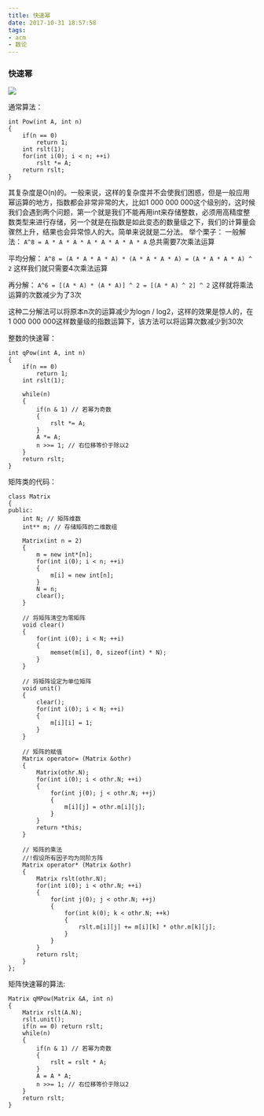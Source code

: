 ```yaml
---
title: 快速幂
date: 2017-10-31 18:57:58
tags: 
- acm
- 数论
---
```



### 快速幂
![](http://oxqn1kqf7.bkt.clouddn.com/17-10-31/1725298.jpg)

通常算法：
```
int Pow(int A, int n)
{
    if(n == 0) 
        return 1;
    int rslt(1);
    for(int i(0); i < n; ++i)
        rslt *= A;
    return rslt;
}
```
<!-- more -->
其复杂度是O(n)的。一般来说，这样的复杂度并不会使我们困惑，但是一般应用幂运算的地方，指数都会非常非常的大，比如1 000 000 000这个级别的，这时候我们会遇到两个问题，第一个就是我们不能再用int来存储整数，必须用高精度整数类型来进行存储，另一个就是在指数是如此变态的数量级之下，我们的计算量会骤然上升，结果也会异常惊人的大。简单来说就是二分法。
举个栗子：
一般解法：
`A^8 = A * A * A * A * A * A * A * A`
总共需要7次乘法运算

平均分解：
`A^8 = (A * A * A * A) * (A * A * A * A) = (A * A * A * A) ^ 2`
这样我们就只需要4次乘法运算

再分解：
`A^6 = [(A * A) * (A * A)] ^ 2 = [(A * A) ^ 2] ^ 2`
这样就将乘法运算的次数减少为了3次

这种二分解法可以将原本n次的运算减少为logn / log2，这样的效果是惊人的，在1 000 000 000这样数量级的指数运算下，该方法可以将运算次数减少到30次

整数的快速幂：
```
int qPow(int A, int n)
{
    if(n == 0) 
        return 1;
    int rslt(1);

    while(n)
    {
        if(n & 1) // 若幂为奇数
        {
            rslt *= A;
        }
        A *= A;
        n >>= 1; // 右位移等价于除以2
    }
    return rslt;
}
```
矩阵类的代码：
```
class Matrix
{
public:
    int N; // 矩阵维数
    int** m; // 存储矩阵的二维数组

    Matrix(int n = 2)
    {
        m = new int*[n];
        for(int i(0); i < n; ++i)
        {
            m[i] = new int[n];
        }
        N = n;
        clear();
    }

    // 将矩阵清空为零矩阵
    void clear()
    {
        for(int i(0); i < N; ++i)
        {
            memset(m[i], 0, sizeof(int) * N);
        }
    }

    // 将矩阵设定为单位矩阵
    void unit()
    {
        clear();
        for(int i(0); i < N; ++i)
        {
            m[i][i] = 1;
        }
    }

    // 矩阵的赋值
    Matrix operator= (Matrix &othr)
    {
        Matrix(othr.N);
        for(int i(0); i < othr.N; ++i)
        {
            for(int j(0); j < othr.N; ++j)
            {
                m[i][j] = othr.m[i][j];
            }
        }
        return *this;
    }

    // 矩阵的乘法
    //!假设所有因子均为同阶方阵
    Matrix operator* (Matrix &othr)
    {
        Matrix rslt(othr.N);
        for(int i(0); i < othr.N; ++i)
        {
            for(int j(0); j < othr.N; ++j)
            {
                for(int k(0); k < othr.N; ++k)
                {
                    rslt.m[i][j] += m[i][k] * othr.m[k][j];
                }
            }
        }
        return rslt;
    }
};
```
矩阵快速幂的算法:
```
Matrix qMPow(Matrix &A, int n)
{
    Matrix rslt(A.N);
    rslt.unit();
    if(n == 0) return rslt;
    while(n)
    {
        if(n & 1) // 若幂为奇数
        {
            rslt = rslt * A;
        }
        A = A * A;
        n >>= 1; // 右位移等价于除以2
    }
    return rslt;
}
```